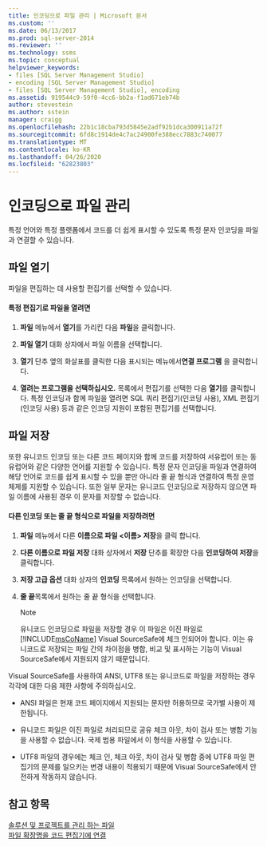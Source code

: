 ```yaml
---
title: 인코딩으로 파일 관리 | Microsoft 문서
ms.custom: ''
ms.date: 06/13/2017
ms.prod: sql-server-2014
ms.reviewer: ''
ms.technology: ssms
ms.topic: conceptual
helpviewer_keywords:
- files [SQL Server Management Studio]
- encoding [SQL Server Management Studio]
- files [SQL Server Management Studio], encoding
ms.assetid: 919544c9-59f0-4cc6-bb2a-f1ad671eb74b
author: stevestein
ms.author: sstein
manager: craigg
ms.openlocfilehash: 22b1c18cba793d5845e2adf92b1dca300911a72f
ms.sourcegitcommit: 6fd8c1914de4c7ac24900fe388ecc7883c740077
ms.translationtype: MT
ms.contentlocale: ko-KR
ms.lasthandoff: 04/26/2020
ms.locfileid: "62823803"
---
```

# <a name="manage-files-with-encoding"></a>인코딩으로 파일 관리
  특정 언어와 특정 플랫폼에서 코드를 더 쉽게 표시할 수 있도록 특정 문자 인코딩을 파일과 연결할 수 있습니다.  
  
## <a name="opening-files"></a>파일 열기  
 파일을 편집하는 데 사용할 편집기를 선택할 수 있습니다.  
  
#### <a name="to-open-a-file-with-a-specific-editor"></a>특정 편집기로 파일을 열려면  
  
1.  **파일** 메뉴에서 **열기**를 가리킨 다음 **파일**을 클릭합니다.  
  
2.  **파일 열기** 대화 상자에서 파일 이름을 선택합니다.  
  
3.  **열기** 단추 옆의 화살표를 클릭한 다음 표시되는 메뉴에서**연결 프로그램** 을 클릭합니다.  
  
4.  **열려는 프로그램을 선택하십시오.** 목록에서 편집기를 선택한 다음 **열기**를 클릭합니다. 특정 인코딩과 함께 파일을 열려면 SQL 쿼리 편집기(인코딩 사용), XML 편집기(인코딩 사용) 등과 같은 인코딩 지원이 포함된 편집기를 선택합니다.  
  
## <a name="saving-files"></a>파일 저장  
 또한 유니코드 인코딩 또는 다른 코드 페이지와 함께 코드를 저장하여 서유럽어 또는 동유럽어와 같은 다양한 언어를 지원할 수 있습니다. 특정 문자 인코딩을 파일과 연결하여 해당 언어로 코드를 쉽게 표시할 수 있을 뿐만 아니라 줄 끝 형식과 연결하여 특정 운영 체제를 지원할 수 있습니다. 또한 일부 문자는 유니코드 인코딩으로 저장하지 않으면 파일 이름에 사용된 경우 이 문자를 저장할 수 없습니다.  
  
#### <a name="to-save-a-file-with-a-different-encoding-or-line-ending-type"></a>다른 인코딩 또는 줄 끝 형식으로 파일을 저장하려면  
  
1.  **파일** 메뉴에서 다른 **이름으로 파일 \<이름> 저장**을 클릭 합니다.  
  
2.  **다른 이름으로 파일 저장** 대화 상자에서 **저장** 단추를 확장한 다음 **인코딩하여 저장**을 클릭합니다.  
  
3.  **저장 고급 옵션** 대화 상자의 **인코딩** 목록에서 원하는 인코딩을 선택합니다.  
  
4.  **줄 끝**목록에서 원하는 줄 끝 형식을 선택합니다.  
  
    > [!NOTE]  
    >  유니코드 인코딩으로 파일을 저장할 경우 이 파일은 이진 파일로 [!INCLUDE[msCoName](../../includes/msconame-md.md)] Visual SourceSafe에 체크 인되어야 합니다. 이는 유니코드로 저장되는 파일 간의 차이점을 병합, 비교 및 표시하는 기능이 Visual SourceSafe에서 지원되지 않기 때문입니다.  
  
 Visual SourceSafe를 사용하여 ANSI, UTF8 또는 유니코드로 파일을 저장하는 경우 각각에 대한 다음 제한 사항에 주의하십시오.  
  
-   ANSI 파일은 현재 코드 페이지에서 지원되는 문자만 허용하므로 국가별 사용이 제한됩니다.  
  
-   유니코드 파일은 이진 파일로 처리되므로 공유 체크 아웃, 차이 검사 또는 병합 기능을 사용할 수 없습니다. 국제 범용 파일에서 이 형식을 사용할 수 있습니다.  
  
-   UTF8 파일의 경우에는 체크 인, 체크 아웃, 차이 검사 및 병합 중에 UTF8 파일 편집기의 문제를 일으키는 변경 내용이 적용되기 때문에 Visual SourceSafe에서 안전하게 작동하지 않습니다.  
  
## <a name="see-also"></a>참고 항목  
 [솔루션 및 프로젝트를 관리 하는 파일](files-that-manage-solutions-and-projects.md)   
 [파일 확장명을 코드 편집기에 연결](../../relational-databases/scripting/associate-file-extensions-to-a-code-editor.md)  
  
  
